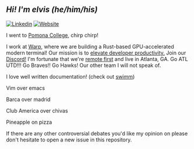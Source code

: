 ## <em>Hi! I'm elvis (he/him/his)</em>

[![Linkedin](https://img.shields.io/badge/-Linkedin-blue?style=flat-square&logo=Linkedin&logoColor=white&link=https://www.linkedin.com/in/elviskahoro/)](https://www.linkedin.com/in/elviskahoro/) 
[![Website](https://img.shields.io/badge/-Website-critical?style=flat-square&logo=AddThis&logoColor=white&link=https://elvis.ai/)](https://elvis.ai/)

I went to [Pomona College](https://www.pomona.edu/), chirp chirp!

I work at [Warp](https://warp.dev/), where we are building a Rust-based GPU-accelerated modern terminal!
Our mission is to [elevate developer productivity.](https://github.com/warpdotdev/Warp/discussions?discussions_q=label%3ARoadmap+sort%3Atop)
Join our [Discord!](https://discord.gg/warpdotdev) I'm fortunate that we're [remote first](https://rigorous-worm-62d.notion.site/Public-Warp-How-We-Work-b872d41a1da743fca18220a731aeba48) and live in Atlanta, GA. Go ATL UTD!!! Go Braves!! Go Hawks! Our other team I will not speak of.

I love well written documentation! (check out [swimm](https://swimm.io))

Vim over emacs

Barca over madrid

Club America over chivas

Pineapple on pizza

If there are any other controversial debates you'd like my opinion on please don't hesitate to open a new issue in this repository.
